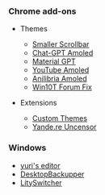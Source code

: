 ### Chrome add-ons
* Themes

     -    [Smaller Scrollbar](https://github.com/dary1337/custom-themes/tree/master/themes/smaller-scrollbar)
     -    [Chat-GPT Amoled](https://github.com/dary1337/custom-themes/tree/master/themes/chatgpt-amoled)
     -    [Material GPT](https://github.com/dary1337/custom-themes/tree/master/themes/material-gpt)
     -    [YouTube Amoled](https://github.com/dary1337/custom-themes/tree/master/themes/youtube-amoled)
     -    [Anilibria Amoled](https://github.com/dary1337/custom-themes/tree/master/themes/anilibria-amoled)
     -    [Win10T Forum Fix](https://github.com/dary1337/custom-themes/tree/master/themes/win10t-forum-fix)
* Extensions
  * [Custom Themes](https://github.com/dary1337/custom-themes)
  * [Yande.re Uncensor](https://github.com/dary1337/Yande.re-Uncensor)

### Windows
* [yuri's editor](https://github.com/dary1337/yuris_editor)
* [DesktopBackupper](https://github.com/dary1337/DesktopBackupper)
* [LitySwitcher](https://github.com/dary1337/LitySwitcher)
